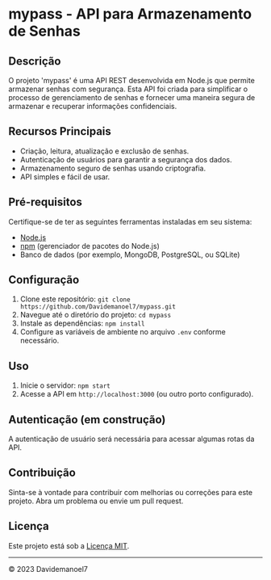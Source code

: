 # mypass - API para Armazenamento de Senhas

## Descrição
O projeto 'mypass' é uma API REST desenvolvida em Node.js que permite armazenar senhas com segurança. Esta API foi criada para simplificar o processo de gerenciamento de senhas e fornecer uma maneira segura de armazenar e recuperar informações confidenciais.

## Recursos Principais
- Criação, leitura, atualização e exclusão de senhas.
- Autenticação de usuários para garantir a segurança dos dados.
- Armazenamento seguro de senhas usando criptografia.
- API simples e fácil de usar.

## Pré-requisitos
Certifique-se de ter as seguintes ferramentas instaladas em seu sistema:
- [Node.js](https://nodejs.org/)
- [npm](https://www.npmjs.com/) (gerenciador de pacotes do Node.js)
- Banco de dados (por exemplo, MongoDB, PostgreSQL, ou SQLite)

## Configuração
1. Clone este repositório: `git clone https://github.com/Davidemanoel7/mypass.git`
2. Navegue até o diretório do projeto: `cd mypass`
3. Instale as dependências: `npm install`
4. Configure as variáveis de ambiente no arquivo `.env` conforme necessário.

## Uso
1. Inicie o servidor: `npm start`
2. Acesse a API em `http://localhost:3000` (ou outro porto configurado).

## Autenticação (em construção)
A autenticação de usuário será necessária para acessar algumas rotas da API.

## Contribuição
Sinta-se à vontade para contribuir com melhorias ou correções para este projeto. Abra um problema ou envie um pull request.

## Licença
Este projeto está sob a [Licença MIT](LICENSE).

---

© 2023 Davidemanoel7
